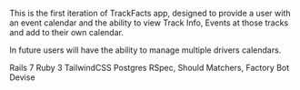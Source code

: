 This is the first iteration of TrackFacts app, designed to provide a user with an event calendar and the ability to view Track Info, Events at those tracks and add to their own calendar.

In future users will have the ability to manage multiple drivers calendars.

Rails 7
Ruby 3
TailwindCSS
Postgres
RSpec, Should Matchers, Factory Bot
Devise
